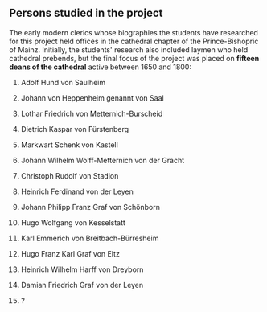 
<h2>Persons studied in the project</h2>

<p>The early modern clerics whose biographies the students have researched for this project held offices in the cathedral chapter of the Prince-Bishopric of Mainz. Initially, the students' research also included laymen who held cathedral prebends, but the final focus of the project was placed on <strong>fifteen deans of the cathedral</strong> active between 1650 and 1800:</p>

1) Adolf Hund von Saulheim  

2) Johann von Heppenheim genannt von Saal  

3) Lothar Friedrich von Metternich-Burscheid  

4) Dietrich Kaspar von Fürstenberg  

5) Markwart Schenk von Kastell  

6) Johann Wilhelm Wolff-Metternich von der Gracht  

7) Christoph Rudolf von Stadion  

8) Heinrich Ferdinand von der Leyen  

9) Johann Philipp Franz Graf von Schönborn  

10) Hugo Wolfgang von Kesselstatt  

11) Karl Emmerich von Breitbach-Bürresheim  

12) Hugo Franz Karl Graf von Eltz  

13) Heinrich Wilhelm Harff von Dreyborn 

14) Damian Friedrich Graf von der Leyen  

15) ?


